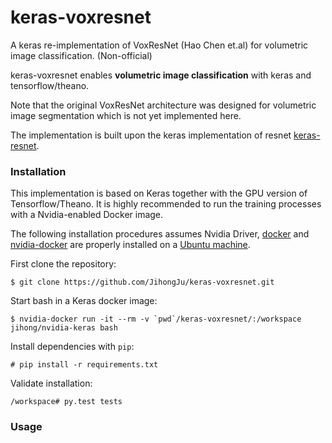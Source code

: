 # keras-voxresnet
A keras re-implementation of VoxResNet (Hao Chen et.al) for volumetric image classification. (Non-official)

keras-voxresnet enables __volumetric image classification__ with keras and tensorflow/theano.

Note that the original VoxResNet architecture was designed for volumetric image segmentation which is not yet implemented here.

The implementation is built upon the keras implementation of resnet  [keras-resnet](https://github.com/raghakot/keras-resnet).


### Installation

This implementation is based on Keras together with the GPU version of Tensorflow/Theano. It is highly recommended to run the training processes with a Nvidia-enabled Docker image.

The following installation procedures assumes Nvidia Driver, [docker](https://docs.docker.com/engine/installation/linux/ubuntu/) and [nvidia-docker](https://devblogs.nvidia.com/parallelforall/nvidia-docker-gpu-server-application-deployment-made-easy/) are properly installed on a [Ubuntu machine](https://www.ubuntu.com/download/desktop/install-ubuntu-desktop).

First clone the repository:

```
$ git clone https://github.com/JihongJu/keras-voxresnet.git
```

Start bash in a Keras docker image:

```
$ nvidia-docker run -it --rm -v `pwd`/keras-voxresnet/:/workspace jihong/nvidia-keras bash
```

Install dependencies with `pip`:

```
# pip install -r requirements.txt
```


Validate installation:

```
/workspace# py.test tests
```

### Usage
